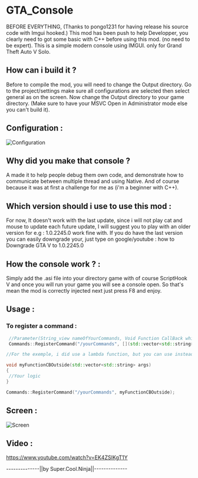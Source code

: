 # GTA_Console
BEFORE EVERYTHING, (Thanks to pongo1231 for having release his source code with Imgui hooked.)
This mod has been push to help Developper, you clearly need to got some basic with C++ before using this mod. (no need to be expert).
This is a simple modern console using IMGUI.
only for Grand Theft Auto V Solo.

## How can i build it ? 
Before to compile the mod, you will need to change the Output directory.
Go to the project/settings make sure all configurations are selected then select general as on the screen.
Now change the Output directory to your game directory. (Make sure to have your MSVC Open in Administrator mode else you can't build it).

## Configuration : 
![Configuration](https://cdn.discordapp.com/attachments/869316172384960552/925150831114870824/unknown.png)



## Why did you make that console ?
A made it to help people debug them own code, and demonstrate how to communicate between multiple thread and using Native.
And of course because it was at first a challenge for me as (i'm a beginner with C++).


## Which version should i use to use this mod :
For now, It doesn't work with the last update, since i will not play cat and mouse to update each future update,
I will suggest you to play with an older version for e.g : 1.0.2245.0 work fine with.
If you do have the last version you can easily downgrade your, just type on google/youtube : how to Downgrade GTA V to 1.0.2245.0



## How the console work ? :
Simply add the .asi file into your directory game with of course ScriptHook V and once you will run your game you will see a console open.
So that's mean the mod is correctly injected next just press F8 and enjoy.

## Usage :
### To register a command : 
```c++
 //Parameter(String_view nameOfYourCommands, Void Function CallBack which will be called once your commands enter, vector of string which will contain your args)
 Commands::RegisterCommand("/yourCommands", [](std::vector<std::string> args) { Your logic when you enter your command });

//For the exemple, i did use a lambda function, but you can use instead a void function name that you will call outside exemple : .

void myFunctionCBOutside(std::vector<std::string> args)
{
 //Your logic
}

Commands::RegisterCommand("/yourCommands", myFunctionCBOutside);

```

## Screen :
![Screen](https://cdn.discordapp.com/attachments/869316172384960552/925147702709325905/unknown.png)


## Video : 
https://www.youtube.com/watch?v=EK4ZSIKgT1Y


--------------||by Super.Cool.Ninja||--------------

